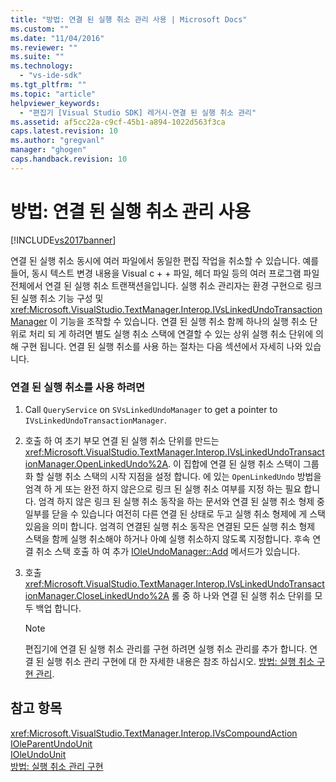 ```yaml
---
title: "방법: 연결 된 실행 취소 관리 사용 | Microsoft Docs"
ms.custom: ""
ms.date: "11/04/2016"
ms.reviewer: ""
ms.suite: ""
ms.technology: 
  - "vs-ide-sdk"
ms.tgt_pltfrm: ""
ms.topic: "article"
helpviewer_keywords: 
  - "편집기 [Visual Studio SDK] 레거시-연결 된 실행 취소 관리"
ms.assetid: af5cc22a-c9cf-45b1-a894-1022d563f3ca
caps.latest.revision: 10
ms.author: "gregvanl"
manager: "ghogen"
caps.handback.revision: 10
---
```

# 방법: 연결 된 실행 취소 관리 사용
[!INCLUDE[vs2017banner](../code-quality/includes/vs2017banner.md)]

연결 된 실행 취소 동시에 여러 파일에서 동일한 편집 작업을 취소할 수 있습니다.  예를 들어, 동시 텍스트 변경 내용을 Visual c \+ \+ 파일, 헤더 파일 등의 여러 프로그램 파일 전체에서 연결 된 실행 취소 트랜잭션을입니다.  실행 취소 관리자는 환경 구현으로 링크 된 실행 취소 기능 구성 및 <xref:Microsoft.VisualStudio.TextManager.Interop.IVsLinkedUndoTransactionManager> 이 기능을 조작할 수 있습니다.  연결 된 실행 취소 함께 하나의 실행 취소 단위로 처리 되 게 하려면 별도 실행 취소 스택에 연결할 수 있는 상위 실행 취소 단위에 의해 구현 됩니다.  연결 된 실행 취소를 사용 하는 절차는 다음 섹션에서 자세히 나와 있습니다.  
  
### 연결 된 실행 취소를 사용 하려면  
  
1.  Call `QueryService` on `SVsLinkedUndoManager` to get a pointer to `IVsLinkedUndoTransactionManager`.  
  
2.  호출 하 여 초기 부모 연결 된 실행 취소 단위를 만드는 <xref:Microsoft.VisualStudio.TextManager.Interop.IVsLinkedUndoTransactionManager.OpenLinkedUndo%2A>.  이 집합에 연결 된 실행 취소 스택이 그룹화 할 실행 취소 스택의 시작 지점을 설정 합니다.  에 있는 `OpenLinkedUndo` 방법을 엄격 하 게 또는 완전 하지 않은으로 링크 된 실행 취소 여부를 지정 하는 필요 합니다.  엄격 하지 않은 링크 된 실행 취소 동작을 하는 문서와 연결 된 실행 취소 형제 중 일부를 닫을 수 있습니다 여전히 다른 연결 된 상태로 두고 실행 취소 형제에 게 스택 있음을 의미 합니다.  엄격히 연결된 실행 취소 동작은 연결된 모든 실행 취소 형제 스택을 함께 실행 취소해야 하거나 아예 실행 취소하지 않도록 지정합니다.  후속 연결 취소 스택 호출 하 여 추가  [IOleUndoManager::Add](http://msdn.microsoft.com/library/windows/desktop/ms680135) 메서드가 있습니다.  
  
3.  호출 <xref:Microsoft.VisualStudio.TextManager.Interop.IVsLinkedUndoTransactionManager.CloseLinkedUndo%2A> 롤 중 하 나와 연결 된 실행 취소 단위를 모두 백업 합니다.  
  
    > [!NOTE]
    >  편집기에 연결 된 실행 취소 관리를 구현 하려면 실행 취소 관리를 추가 합니다.  연결 된 실행 취소 관리 구현에 대 한 자세한 내용은 참조 하십시오.  [방법: 실행 취소 구현 관리](../extensibility/how-to-implement-undo-management.md).  
  
## 참고 항목  
 <xref:Microsoft.VisualStudio.TextManager.Interop.IVsCompoundAction>   
 [IOleParentUndoUnit](http://msdn.microsoft.com/library/windows/desktop/ms682151)   
 [IOleUndoUnit](http://msdn.microsoft.com/library/windows/desktop/ms678476)   
 [방법: 실행 취소 관리 구현](../extensibility/how-to-implement-undo-management.md)